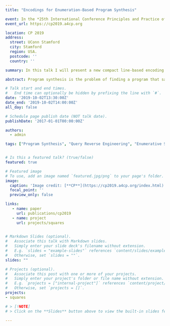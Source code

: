 ```yaml
---
title: "Encodings for Enumeration-Based Program Synthesis"

event: In the *25th International Conference Principles and Practice of Constraint Programming*, CP 2019
event_url: https://cp2019.a4cp.org

location: CP 2019
address: 
  street: UConn Stamford
  city: Stamford
  region: USA.
  postcode: ''
  country: ''

summary: In this talk I will present a new compact line-based encoding is proposed that allows a faster enumeration of the program space.

abstract: Program synthesis is the problem of finding a program that satisfies a given specification. Most program synthesizers are based on enumerating program candidates that satisfy the specification. Recently, several new tools for program synthesis have been proposed where Satisfiability Modulo Theories (SMT) solvers are used to prune the search space by discarding programs that do not satisfy the specification. The size of current tree-based SMT encodings for program synthesis grows exponentially with the size of the program. In this talk, I propose a new compact line-based encoding is proposed that allows a faster enumeration of the program space. Experimental results on a large set of query synthesis problem instances show that using the new encoding results in a more effective tool that is able to synthesize larger programs.

# Talk start and end times.
#   End time can optionally be hidden by prefixing the line with `#`.
date: '2019-10-02T13:30:00Z'
date_end: '2019-10-02T14:00:00Z'
all_day: false

# Schedule page publish date (NOT talk date).
publishDate: '2017-01-01T00:00:00Z'

authors:
  - admin

tags: ["Program Synthesis", "Query Reverse Engineering", "Enumerative Search", "SQL", "Databases", "Automated Reasoning", "Formal Methods", "Artificial Intelligence"]


# Is this a featured talk? (true/false)
featured: true

# Featured image
# To use, add an image named `featured.jpg/png` to your page's folder.
image:
  caption: 'Image credit: [**CP**](https://cp2019.a4cp.org/index.html)'
  focal_point: ''
  preview_only: false

links:
   - name: paper
     url: publications/cp2019
   - name: project
     url: projects/squares
     

# Markdown Slides (optional).
#   Associate this talk with Markdown slides.
#   Simply enter your slide deck's filename without extension.
#   E.g. `slides = "example-slides"` references `content/slides/example-slides.md`.
#   Otherwise, set `slides = ""`.
slides: ""

# Projects (optional).
#   Associate this post with one or more of your projects.
#   Simply enter your project's folder or file name without extension.
#   E.g. `projects = ["internal-project"]` references `content/project/deep-learning/index.md`.
#   Otherwise, set `projects = []`.
projects:
- squares

# > [!NOTE]
# > Click on the **Slides** button above to view the built-in slides feature.

---
```



